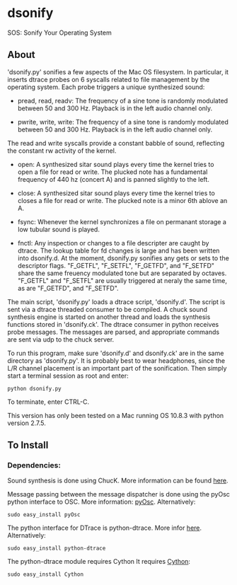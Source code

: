 # dsonify

SOS: Sonify Your Operating System

## About
'dsonify.py' sonifies a few aspects of the Mac OS filesystem. In particular, it inserts dtrace probes on 6 syscalls related to file management by the operating system. Each probe triggers a unique synthesized sound:

* pread, read, readv: The frequency of a sine tone is randomly modulated between 50 and 300 Hz. Playback is in the left audio channel only.
			                
* pwrite, write, write: The frequency of a sine tone is randomly modulated between 50 and 300 Hz. Playback is in the left audio channel only.

The read and write syscalls provide a constant babble of sound, reflecting the constant rw activity of the kernel.
	
* open: A synthesized sitar sound plays every time the kernel tries to open a file for read or write. The plucked note has a fundamental frequency of 440 hz (concert A) and is panned slightly to the left.
	                        
* close: A synthesized sitar sound plays every time the kernel tries to closes a file for read or write. The plucked note is a minor 6th ablove an A.
							
* fsync: Whenever the kernel synchronizes a file on permanant storage a low tubular sound is played.
	                        
* fnctl: Any inspection or changes to a file descripter are caught by dtrace. The lookup table for fd changes is large and has been written into dsonify.d. At the moment, dsonify.py sonifies	any gets or sets to the descriptor flags. "F_GETFL", "F_SETFL", "F_GETFD", and "F_SETFD" share the same freuency modulated tone but are separated by octaves. "F_GETFL" and "F_SETFL" are usually triggered at neraly the same time, as are "F_GETFD", and "F_SETFD".

The main script, 'dsonify.py' loads a dtrace script, 'dsonify.d'. The script is sent via a dtrace threaded consumer to be compiled. A chuck sound synthesis engine is started on another thread and loads the synthesis functions stored in 'dsonify.ck'. The dtrace consumer in python receives probe messages. The messages are parsed, and appropriate commands are sent via udp to the chuck server.

To run this program, make sure 'dsonify.d' and dsonify.ck' are in the same directory as 'dsonify.py'. It is probably best to wear headphones, since the L/R channel placement is an important part of the sonification. Then simply start a terminal session as root and enter:

    python dsonify.py

To terminate, enter CTRL-C.

This version has only been tested on a Mac running OS 10.8.3 with python version 2.7.5.


## To Install

### Dependencies:

Sound synthesis is done using ChucK. More information can be found [here](http://chuck.cs.princeton.edu/ "ChucK").

Message passing between the message dispatcher is done using the pyOsc python interface to OSC. More information: [pyOsc](https://trac.v2.nl/wiki/pyOSC "pyOsc"). Alternatively:

    sudo easy_install pyOsc

The python interface for DTrace is python-dtrace. More infor [here](http://tmetsch.github.io/python-dtrace/ "python-dtrace"). Alternatively:

    sudo easy_install python-dtrace

The python-dtrace module requires Cython
It requires [Cython](http://www.cython.org/ "Cython"):

    sudo easy_install Cython
